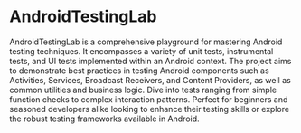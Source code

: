 # AndroidTestingLab
AndroidTestingLab is a comprehensive playground for mastering Android testing techniques. It encompasses a variety of unit tests, instrumental tests, and UI tests implemented within an Android context. The project aims to demonstrate best practices in testing Android components such as Activities, Services, Broadcast Receivers, and Content Providers, as well as common utilities and business logic. Dive into tests ranging from simple function checks to complex interaction patterns. Perfect for beginners and seasoned developers alike looking to enhance their testing skills or explore the robust testing frameworks available in Android.
